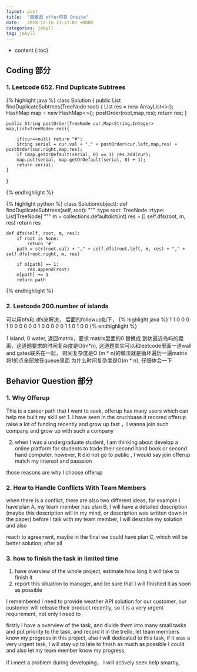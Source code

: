```yaml
---
layout: post
title:  "西雅图 offer阿普 Onsite"
date:   2018-12-16 13:31:01 +0800
categories: jekyll
tag: jekyll
---
```


* content
{:toc}
<h2>Coding 部分</h2>
<h3>1. Leetcode 652. Find Duplicate Subtrees</h3>
{% highlight java %}
class Solution {
    public List<TreeNode> findDuplicateSubtrees(TreeNode root) {
        List<TreeNode> res = new ArrayList<>();
        HashMap<String,Integer> map = new HashMap<>();
        postOrder(root,map,res);
        return res;    
    }
    
    public String postOrder(TreeNode cur,Map<String,Integer> map,List<TreeNode> res){
        
        if(cur==null) return "#";
        String serial = cur.val + "," + postOrder(cur.left,map,res) + postOrder(cur.right,map,res);
        if (map.getOrDefault(serial, 0) == 1) res.add(cur);
        map.put(serial, map.getOrDefault(serial, 0) + 1);
        return serial;   
    }
}

{% endhighlight %}

{% highlight python %}
class Solution(object):
    def findDuplicateSubtrees(self, root):
        """
        :type root: TreeNode
        :rtype: List[TreeNode]
        """
        m = collections.defaultdict(int)
        res = []
        self.dfs(root, m, res)
        return res
        
    def dfs(self, root, m, res):
        if root is None:
            return '#'
        path = str(root.val) + "," + self.dfs(root.left, m, res) + "," +  self.dfs(root.right, m, res)

        if m[path] == 1:
            res.append(root)
        m[path] += 1
        return path
{% endhighlight %}

<h3>2. Leetcode 200.number of islands</h3>
可以用bfs和 dfs来解决， 后面的followup如下，
{% highlight java %}
1 1 0 0 0 1
0 0 0 0 0 0
1 0 0 0 0 0
1 1 0 1 0 0
{% endhighlight %}

1 island, 0 water, 返回matrix，要求 matrix里面的0 替换成 到达最近岛屿的距离，这道题要求的时间复杂度是O(m*n), 这道题其实可以和leetcode里面一道wall and gates联系在一起， 时间复杂度是O (m * n)的做法就是循环遍历一遍matrix将1的点全部放在queue里面
为什么时间复杂度是O(m * n), 仔细体会一下

<h2>Behavior Question 部分</h2>
<h3>1. Why Offerup</h3>
This is a career path that I want to seek, offerup has many users which can help me built my skill set
1. I have seen in the cruchbase it recored offerup raise a lot of funding recently and grow up fast ，I wanna join such company and grow up with such a company

2. when I was a undergraduate student, I am thinking about develop a online platform for students to trade their second hand book or second hand computer, however, It did not go to public , I would say join offerup match my interest and passsion

those reasons are why I choose offerup
<h3>2. How to Handle Conflicts With Team Members</h3>
when there is a conflict, there are also two different ideas, for example I have plan A, my team member has plan B, I will have a detailed description (maybe this description will in my mind, or description was written down in the paper) before I talk with my team member, I will describe my solution and also 

reach to agreement, maybe in the final we could have plan C, which will be better solution, after all

<h3> 3. how to finish the task in limited time </h3>

1. have overview of the whole project, estimate how long it will take to finish it
2. report this situation to manager, and be sure that I will finished it as soon as possible

I remembered I need to provide weather API solution for our customer, our customer will release their product recently, so it is a very urgent requirement, not only I need to 

firstly I have a overview of the task, and divide them into many small tasks and put priority to the task, and record it in the trello, let team members know my progress in this project, also I will dedicated to this task, if it was a very urgent task, I will stay up to late to finish as much as possible I could and also let my team member know my progress,

if i meet a problem during developing， I will actively seek help smartly,


